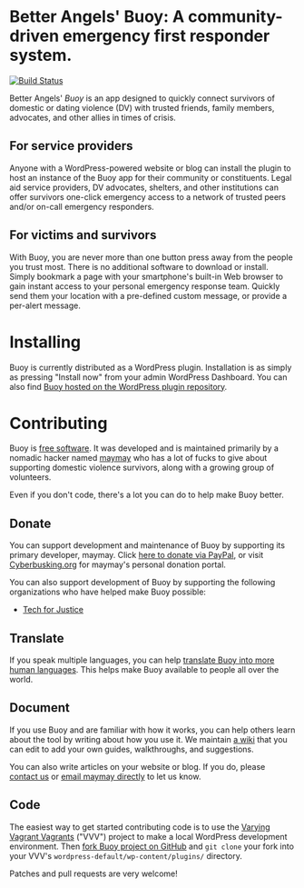 # Better Angels' Buoy: A community-driven emergency first responder system.

[![Build Status](https://travis-ci.org/meitar/better-angels.svg?branch=master)](https://travis-ci.org/meitar/better-angels)

Better Angels' *Buoy* is an app designed to quickly connect survivors of domestic or dating violence (DV) with trusted friends, family members, advocates, and other allies in times of crisis.

## For service providers

Anyone with a WordPress-powered website or blog can install the plugin to host an instance of the Buoy app for their community or constituents. Legal aid service providers, DV advocates, shelters, and other institutions can offer survivors one-click emergency access to a network of trusted peers and/or on-call emergency responders.

## For victims and survivors

With Buoy, you are never more than one button press away from the people you trust most. There is no additional software to download or install. Simply bookmark a page with your smartphone's built-in Web browser to gain instant access to your personal emergency response team. Quickly send them your location with a pre-defined custom message, or provide a per-alert message.

# Installing

Buoy is currently distributed as a WordPress plugin. Installation is as simply as pressing "Install now" from your admin WordPress Dashboard. You can also find [Buoy hosted on the WordPress plugin repository](https://wordpress.org/plugins/buoy/).

# Contributing

Buoy is [free software](https://www.gnu.org/licenses/gpl-3.0.html). It was developed and is maintained primarily by a nomadic hacker named [maymay](https://maymay.net/) who has a lot of fucks to give about supporting domestic violence survivors, along with a growing group of volunteers.

Even if you don't code, there's a lot you can do to help make Buoy better.

## Donate

You can support development and maintenance of Buoy by supporting its primary developer, maymay. Click [here to donate via PayPal](https://www.paypal.com/cgi-bin/webscr?cmd=_donations&business=TJLPJYXHSRBEE&lc=US&item_name=Inline%20Google%20Spreadsheet%20Viewer&item_number=Inline%20Google%20Spreadsheet%20Viewer&currency_code=USD&bn=PP%2dDonationsBF%3abtn_donate_SM%2egif%3aNonHosted), or visit [Cyberbusking.org](http://Cyberbusking.org/) for maymay's personal donation portal.

You can also support development of Buoy by supporting the following organizations who have helped make Buoy possible:

* [Tech for Justice](http://techforjustice.org/)

## Translate

If you speak multiple languages, you can help [translate Buoy into more human languages](https://www.transifex.com/cyberbusking/better-angels/). This helps make Buoy available to people all over the world.

## Document

If you use Buoy and are familiar with how it works, you can help others learn about the tool by writing about how you use it. We maintain [a wiki](https://github.com/meitar/better-angels/wiki) that you can edit to add your own guides, walkthroughs, and suggestions.

You can also write articles on your website or blog. If you do, please [contact us](http://www.techforjustice.org/contact/) or [email maymay directly](mailto:bitetheappleback+buoy@gmail.com) to let us know.

## Code

The easiest way to get started contributing code is to use the [Varying Vagrant Vagrants](https://github.com/Varying-Vagrant-Vagrants/VVV) ("VVV") project to make a local WordPress development environment. Then [fork Buoy project on GitHub](https://github.com/meitar/better-angels/fork) and `git clone` your fork into your VVV's `wordpress-default/wp-content/plugins/` directory.

Patches and pull requests are very welcome!
